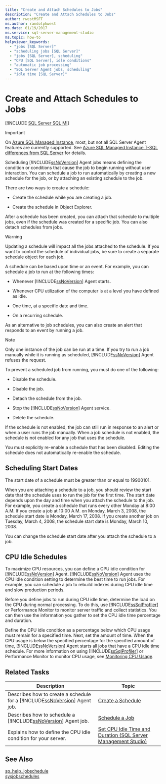 ```yaml
---
title: "Create and Attach Schedules to Jobs"
description: "Create and Attach Schedules to Jobs"
author: rwestMSFT
ms.author: randolphwest
ms.date: 01/19/2017
ms.service: sql-server-management-studio
ms.topic: how-to
helpviewer_keywords:
  - "jobs [SQL Server]"
  - "scheduling jobs [SQL Server]"
  - "jobs [SQL Server], scheduling"
  - "CPU [SQL Server], idle conditions"
  - "automatic job processing"
  - "SQL Server Agent jobs, scheduling"
  - "idle time [SQL Server]"
---
```

# Create and Attach Schedules to Jobs
[!INCLUDE [SQL Server SQL MI](../includes/applies-to-version/sql-asdbmi.md)]

> [!IMPORTANT]  
> On [Azure SQL Managed Instance](/azure/sql-database/sql-database-managed-instance), most, but not all SQL Server Agent features are currently supported. See [Azure SQL Managed Instance T-SQL differences from SQL Server](/azure/sql-database/sql-database-managed-instance-transact-sql-information#sql-server-agent) for details.

Scheduling [!INCLUDE[ssNoVersion](../includes/ssnoversion-md.md)] Agent jobs means defining the condition or conditions that cause the job to begin running without user interaction. You can schedule a job to run automatically by creating a new schedule for the job, or by attaching an existing schedule to the job.  
  
There are two ways to create a schedule:  
  
-   Create the schedule while you are creating a job.  
  
-   Create the schedule in Object Explorer.  
  
After a schedule has been created, you can attach that schedule to multiple jobs, even if the schedule was created for a specific job. You can also detach schedules from jobs.  

> [!WARNING]
> Updating a schedule will impact all the jobs attached to the schedule. If you want to control the schedule of individual jobs, be sure to create a separate schedule object for each job.

A schedule can be based upon time or an event. For example, you can schedule a job to run at the following times:  
  
-   Whenever [!INCLUDE[ssNoVersion](../includes/ssnoversion-md.md)] Agent starts.  
  
-   Whenever CPU utilization of the computer is at a level you have defined as idle.  
  
-   One time, at a specific date and time.  
  
-   On a recurring schedule.  
  
As an alternative to job schedules, you can also create an alert that responds to an event by running a job.  
  
> [!NOTE]  
> Only one instance of the job can be run at a time. If you try to run a job manually while it is running as scheduled, [!INCLUDE[ssNoVersion](../includes/ssnoversion-md.md)] Agent refuses the request.  
  
To prevent a scheduled job from running, you must do one of the following:  
  
-   Disable the schedule.  
  
-   Disable the job.  
  
-   Detach the schedule from the job.  
  
-   Stop the [!INCLUDE[ssNoVersion](../includes/ssnoversion-md.md)] Agent service.  
  
-   Delete the schedule.  
  
If the schedule is not enabled, the job can still run in response to an alert or when a user runs the job manually. When a job schedule is not enabled, the schedule is not enabled for any job that uses the schedule.  
  
You must explicitly re-enable a schedule that has been disabled. Editing the schedule does not automatically re-enable the schedule.  
  
## Scheduling Start Dates  
The start date of a schedule must be greater than or equal to 19900101.  
  
When you are attaching a schedule to a job, you should review the start date that the schedule uses to run the job for the first time. The start date depends upon the day and time when you attach the schedule to the job. For example, you create a schedule that runs every other Monday at 8:00 A.M. If you create a job at 10:00 A.M. on Monday, March 3, 2008, the schedule start date is Monday, March 17, 2008. If you create another job on Tuesday, March 4, 2008, the schedule start date is Monday, March 10, 2008.  
  
You can change the schedule start date after you attach the schedule to a job.  
  
## CPU Idle Schedules  
To maximize CPU resources, you can define a CPU idle condition for [!INCLUDE[ssNoVersion](../includes/ssnoversion-md.md)] Agent. [!INCLUDE[ssNoVersion](../includes/ssnoversion-md.md)] Agent uses the CPU idle condition setting to determine the best time to run jobs. For example, you can schedule a job to rebuild indexes during CPU idle time and slow production periods.  
  
Before you define jobs to run during CPU idle time, determine the load on the CPU during normal processing. To do this, use [!INCLUDE[ssSqlProfiler](../includes/sssqlprofiler-md.md)] or Performance Monitor to monitor server traffic and collect statistics. You can then use the information you gather to set the CPU idle time percentage and duration.  
  
Define the CPU idle condition as a percentage below which CPU usage must remain for a specified time. Next, set the amount of time. When the CPU usage is below the specified percentage for the specified amount of time, [!INCLUDE[ssNoVersion](../includes/ssnoversion-md.md)] Agent starts all jobs that have a CPU idle time schedule. For more information on using [!INCLUDE[ssSqlProfiler](../includes/sssqlprofiler-md.md)] or Performance Monitor to monitor CPU usage, see [Monitoring CPU Usage](/sql/relational-databases/performance-monitor/monitor-cpu-usage).  
  
## Related Tasks  
  
|Description|Topic|  
|-|-|  
|Describes how to create a schedule for a [!INCLUDE[ssNoVersion](../includes/ssnoversion-md.md)] Agent job.|[Create a Schedule](create-a-schedule.md)|  
|Describes how to schedule a [!INCLUDE[ssNoVersion](../includes/ssnoversion-md.md)] Agent job.|[Schedule a Job](schedule-a-job.md)|  
|Explains how to define the CPU idle condition for your server.|[Set CPU Idle Time and Duration &#40;SQL Server Management Studio&#41;](set-cpu-idle-time-and-duration-sql-server-management-studio.md)|  
  
## See Also  
[sp_help_jobschedule](/sql/relational-databases/system-stored-procedures/sp-help-jobschedule-transact-sql)  
[sysjobschedules](/sql/relational-databases/system-tables/dbo-sysjobschedules-transact-sql)  
